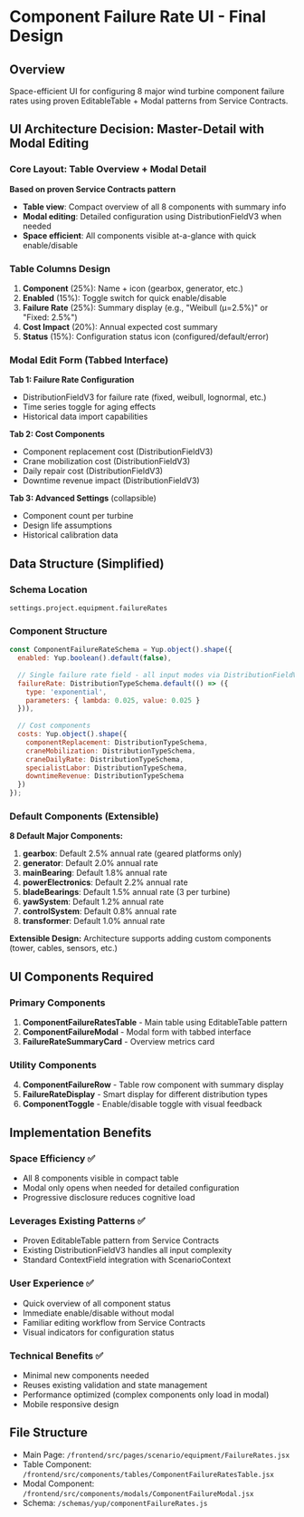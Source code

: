 # Component Failure Rate UI - Final Design

## Overview
Space-efficient UI for configuring 8 major wind turbine component failure rates using proven EditableTable + Modal patterns from Service Contracts.

## UI Architecture Decision: Master-Detail with Modal Editing

### Core Layout: Table Overview + Modal Detail
**Based on proven Service Contracts pattern**
- **Table view**: Compact overview of all 8 components with summary info
- **Modal editing**: Detailed configuration using DistributionFieldV3 when needed
- **Space efficient**: All components visible at-a-glance with quick enable/disable

### Table Columns Design
1. **Component** (25%): Name + icon (gearbox, generator, etc.)
2. **Enabled** (15%): Toggle switch for quick enable/disable
3. **Failure Rate** (25%): Summary display (e.g., "Weibull (μ=2.5%)" or "Fixed: 2.5%")
4. **Cost Impact** (20%): Annual expected cost summary
5. **Status** (15%): Configuration status icon (configured/default/error)

### Modal Edit Form (Tabbed Interface)
**Tab 1: Failure Rate Configuration**
- DistributionFieldV3 for failure rate (fixed, weibull, lognormal, etc.)
- Time series toggle for aging effects
- Historical data import capabilities

**Tab 2: Cost Components**
- Component replacement cost (DistributionFieldV3)
- Crane mobilization cost (DistributionFieldV3)
- Daily repair cost (DistributionFieldV3)
- Downtime revenue impact (DistributionFieldV3)

**Tab 3: Advanced Settings** (collapsible)
- Component count per turbine
- Design life assumptions
- Historical calibration data

## Data Structure (Simplified)

### Schema Location
`settings.project.equipment.failureRates`

### Component Structure
```javascript
const ComponentFailureRateSchema = Yup.object().shape({
  enabled: Yup.boolean().default(false),
  
  // Single failure rate field - all input modes via DistributionFieldV3
  failureRate: DistributionTypeSchema.default(() => ({
    type: 'exponential',
    parameters: { lambda: 0.025, value: 0.025 }
  })),
  
  // Cost components
  costs: Yup.object().shape({
    componentReplacement: DistributionTypeSchema,
    craneMobilization: DistributionTypeSchema,
    craneDailyRate: DistributionTypeSchema,
    specialistLabor: DistributionTypeSchema,
    downtimeRevenue: DistributionTypeSchema
  })
});
```

### Default Components (Extensible)
**8 Default Major Components:**
1. **gearbox**: Default 2.5% annual rate (geared platforms only)
2. **generator**: Default 2.0% annual rate
3. **mainBearing**: Default 1.8% annual rate  
4. **powerElectronics**: Default 2.2% annual rate
5. **bladeBearings**: Default 1.5% annual rate (3 per turbine)
6. **yawSystem**: Default 1.2% annual rate
7. **controlSystem**: Default 0.8% annual rate
8. **transformer**: Default 1.0% annual rate

**Extensible Design:** Architecture supports adding custom components (tower, cables, sensors, etc.)

## UI Components Required

### Primary Components
1. **ComponentFailureRatesTable** - Main table using EditableTable pattern
2. **ComponentFailureModal** - Modal form with tabbed interface
3. **FailureRateSummaryCard** - Overview metrics card

### Utility Components  
4. **ComponentFailureRow** - Table row component with summary display
5. **FailureRateDisplay** - Smart display for different distribution types
6. **ComponentToggle** - Enable/disable toggle with visual feedback

## Implementation Benefits

### Space Efficiency ✅
- All 8 components visible in compact table
- Modal only opens when needed for detailed configuration
- Progressive disclosure reduces cognitive load

### Leverages Existing Patterns ✅
- Proven EditableTable pattern from Service Contracts
- Existing DistributionFieldV3 handles all input complexity
- Standard ContextField integration with ScenarioContext

### User Experience ✅
- Quick overview of all component status
- Immediate enable/disable without modal
- Familiar editing workflow from Service Contracts
- Visual indicators for configuration status

### Technical Benefits ✅
- Minimal new components needed
- Reuses existing validation and state management
- Performance optimized (complex components only load in modal)
- Mobile responsive design

## File Structure
- Main Page: `/frontend/src/pages/scenario/equipment/FailureRates.jsx`
- Table Component: `/frontend/src/components/tables/ComponentFailureRatesTable.jsx`
- Modal Component: `/frontend/src/components/modals/ComponentFailureModal.jsx`
- Schema: `/schemas/yup/componentFailureRates.js`